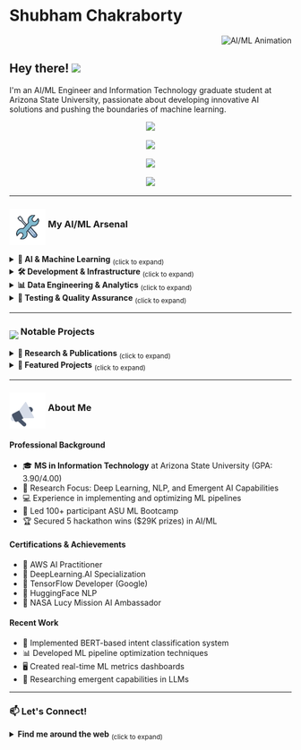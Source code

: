 # Shubham Chakraborty

<div align="right">
  <img src="https://tenor.com/bCNex.gif" width="200" height="200" alt="AI/ML Animation">
</div>

## Hey there! <img src="https://media.giphy.com/media/hvRJCLFzcasrR4ia7z/giphy.gif" width="30px">

I'm an AI/ML Engineer and Information Technology graduate student at Arizona State University, passionate about developing innovative AI solutions and pushing the boundaries of machine learning.

<!-- Stats Dashboard -->
<p align="center">
  <a href="https://git.io/streak-stats">
    <img src="https://streak-stats.demolab.com?user=enigma-kun&theme=nord&border_radius=4.5&date_format=j%20M%5B%20Y%5D&mode=weekly&card_width=450&card_height=200"/>
  </a>
</p>

<!-- Activity Graph -->
<p align="center">
  <a href="https://git.io/streak-stats">
    <img height=250 src="https://github-readme-activity-graph.vercel.app/graph?username=enigma-kun&border_radius=0&custom_title=activity%20graph&hide_title=true&bg_color=2E3440&color=81A1C1&line=88C0D0&point=5E81AC&area_color=D8DEE9&title_color=81A1C1&area=true"/>
  </a> 
</p>

<!-- GitHub Trophies -->
<p align="center">
  <a href="https://github.com/enigma-kun/github-profile-trophy">
    <img src="https://github-profile-trophy.vercel.app/?username=enigma-kun&theme=nord&&column=9&row=1" />
  </a>
</p>

<!-- Visitors badge -->
<p align="center">
  <a href="https://visitorbadge.io/status?path=https%3A%2F%2Fgithub.com%2Fenigma-kun">
    <img src="https://api.visitorbadge.io/api/visitors?path=https%3A%2F%2Fgithub.com%2Fenigma-kun&label=visitors&labelColor=%232d3440&countColor=%2380a0c0&style=flat-square" />
  </a>
</p>

---

<h3>
  <img src="https://raw.githubusercontent.com/MarieLynneBlock/MarieLynneBlock/master/gifs/toolkit.gif" width="65" align="middle"> My AI/ML Arsenal
</h3>

<details>
  <summary><strong>🤖 AI & Machine Learning</strong> <sub>(click to expand)</sub></summary>
  <br>
  
![PyTorch](https://img.shields.io/badge/-PyTorch-3B4252?style=flat&logo=pytorch&logoColor=BF616A)
![TensorFlow](https://img.shields.io/badge/-TensorFlow-3B4252?style=flat&logo=tensorflow&logoColor=D08770)
![MLflow](https://img.shields.io/badge/-MLflow-3B4252?style=flat&logo=mlflow&logoColor=BF616A)
![Scikit-Learn](https://img.shields.io/badge/-Scikit--Learn-3B4252?style=flat&logo=scikit-learn&logoColor=88C0D0)
![HuggingFace](https://img.shields.io/badge/-HuggingFace-3B4252?style=flat&logo=huggingface&logoColor=FFD21E)
![BERT](https://img.shields.io/badge/-BERT-3B4252?style=flat&logo=bert&logoColor=00A6D6)
![OpenCV](https://img.shields.io/badge/-OpenCV-3B4252?style=flat&logo=opencv&logoColor=D08770)
![NLTK](https://img.shields.io/badge/-NLTK-3B4252?style=flat&logo=nltk&logoColor=88C0D0)
![Pandas](https://img.shields.io/badge/-Pandas-3B4252?style=flat&logo=pandas&logoColor=B48EAD)
![NumPy](https://img.shields.io/badge/-NumPy-3B4252?style=flat&logo=numpy&logoColor=8FBCBB)
![Matplotlib](https://img.shields.io/badge/-Matplotlib-3B4252?style=flat&logo=matplotlib&logoColor=88C0D0)
![Seaborn](https://img.shields.io/badge/-Seaborn-3B4252?style=flat&logo=seaborn&logoColor=81A1C1)

###### Deep Learning Frameworks
> ![Keras](https://img.shields.io/badge/-Keras-3B4252?style=flat&logo=keras&logoColor=A3BE8C)
> ![FastAI](https://img.shields.io/badge/-FastAI-3B4252?style=flat&logo=fastai&logoColor=88C0D0)
> ![JAX](https://img.shields.io/badge/-JAX-3B4252?style=flat&logo=jax&logoColor=81A1C1)

<br>
</details>

<details>
  <summary><strong>🛠️ Development & Infrastructure</strong> <sub>(click to expand)</sub></summary>
  <br>
  
![Python](https://img.shields.io/badge/-Python-3B4252?style=flat&logo=python&logoColor=EBCB8B)
![FastAPI](https://img.shields.io/badge/-FastAPI-3B4252?style=flat&logo=fastapi&logoColor=BF616A)
![React](https://img.shields.io/badge/-React-3B4252?style=flat&logo=react&logoColor=BF616A)
![Node.js](https://img.shields.io/badge/-Node.js-3B4252?style=flat&logo=node.js&logoColor=A3BE8C)
![D3.js](https://img.shields.io/badge/-D3.js-3B4252?style=flat&logo=d3.js&logoColor=A3BE8C)

###### Cloud & DevOps
> ![AWS](https://img.shields.io/badge/-AWS-3B4252?style=flat&logo=amazon-aws&logoColor=D08770)
> ![Docker](https://img.shields.io/badge/-Docker-3B4252?style=flat&logo=docker&logoColor=B48EAD)
> ![Jenkins](https://img.shields.io/badge/-Jenkins-3B4252?style=flat&logo=jenkins&logoColor=BF616A)
> ![GitHub Actions](https://img.shields.io/badge/-GitHub%20Actions-3B4252?style=flat&logo=github-actions&logoColor=88C0D0)

###### Databases
> ![MongoDB](https://img.shields.io/badge/-MongoDB-3B4252?style=flat&logo=mongodb&logoColor=D08770)
> ![PostgreSQL](https://img.shields.io/badge/-PostgreSQL-3B4252?style=flat&logo=postgresql&logoColor=81A1C1)
> ![SQLite](https://img.shields.io/badge/-SQLite-3B4252?style=flat&logo=sqlite&logoColor=B48EAD)

<br>
</details>

<details>
  <summary><strong>📊 Data Engineering & Analytics</strong> <sub>(click to expand)</sub></summary>
  <br>

![Apache Spark](https://img.shields.io/badge/-Apache%20Spark-3B4252?style=flat&logo=apache-spark&logoColor=88C0D0)
![Apache Kafka](https://img.shields.io/badge/-Apache%20Kafka-3B4252?style=flat&logo=apache-kafka&logoColor=B48EAD)
![Tableau](https://img.shields.io/badge/-Tableau-3B4252?style=flat&logo=tableau&logoColor=88C0D0)
![Grafana](https://img.shields.io/badge/-Grafana-3B4252?style=flat&logo=grafana&logoColor=B48EAD)
![Prometheus](https://img.shields.io/badge/-Prometheus-3B4252?style=flat&logo=prometheus&logoColor=D08770)

<br>
</details>

<details>
  <summary><strong>🧪 Testing & Quality Assurance</strong> <sub>(click to expand)</sub></summary>
  <br>
    
![Pytest](https://img.shields.io/badge/-Pytest-3B4252?style=flat&logo=pytest&logoColor=88C0D0)
![Selenium](https://img.shields.io/badge/-Selenium-3B4252?style=flat&logo=selenium&logoColor=81A1C1)
![Postman](https://img.shields.io/badge/-Postman-3B4252?style=flat&logo=postman&logoColor=D08770)

<br>
</details>

---

<h3>
  <img src="https://raw.githubusercontent.com/MarieLynneBlock/MarieLynneBlock/master/gifs/postits.gif" width="65" align="middle"> Notable Projects
</h3>

<details>
  <summary><strong>🔬 Research & Publications</strong> <sub>(click to expand)</sub></summary>
  <br>
  
###### Current Research
> [![](https://img.shields.io/badge/-📊%20LLM%20Capability%20Analysis%20Research-3B4252?style=flat)](https://github.com/enigma-kun/llm-capability-analysis)
> [![](https://img.shields.io/badge/-🧠%20Predicting%20Emergent%20Capabilities%20in%20LLMs%20(ICML%202025)-3B4252?style=flat)](https://github.com/enigma-kun/emergent-capabilities)

###### Publications
> [![](https://img.shields.io/badge/-📝%20Transformer--Based%20Architecture%20for%20Enhanced%20Response%20Coherence-3B4252?style=flat)](https://your-paper-link)
> [![](https://img.shields.io/badge/-🌿%20Carbon%20Automated%20AI%20Emission%20Monitoring%20System-3B4252?style=flat)](https://your-paper-link)

<br>
</details>

<details>
  <summary><strong>🚀 Featured Projects</strong> <sub>(click to expand)</sub></summary>
  <br>

###### Machine Learning & AI
> [![](https://img.shields.io/badge/-🤖%20BERT--based%20Intent%20Classification%20System-3B4252?style=flat)](https://github.com/enigma-kun/intent-classification)
> [![](https://img.shields.io/badge/-🎯%20Advanced%20Multimodal%20System-3B4252?style=flat)](https://github.com/enigma-kun/multimodal-system)
> [![](https://img.shields.io/badge/-🏥%20Medical%20Image%20Analysis-3B4252?style=flat)](https://github.com/enigma-kun/medical-image-analysis)

###### Full Stack Development
> [![](https://img.shields.io/badge/-📊%20ML%20Pipeline%20Performance%20Optimization-3B4252?style=flat)](https://github.com/enigma-kun/ml-pipeline-optimization)
> [![](https://img.shields.io/badge/-📈%20Real--time%20ML%20Metrics%20Dashboard-3B4252?style=flat)](https://github.com/enigma-kun/ml-metrics-dashboard)

<br>
</details>

---

<h3>
  <img src="https://raw.githubusercontent.com/MarieLynneBlock/MarieLynneBlock/master/gifs/about-me.gif" width="65" align="middle"> About Me
</h3>

#### Professional Background
- 🎓 **MS in Information Technology** at Arizona State University (GPA: 3.90/4.00)
- 🔬 Research Focus: Deep Learning, NLP, and Emergent AI Capabilities
- 💻 Experience in implementing and optimizing ML pipelines
- 🌟 Led 100+ participant ASU ML Bootcamp
- 🏆 Secured 5 hackathon wins ($29K prizes) in AI/ML

#### Certifications & Achievements
- 📜 AWS AI Practitioner
- 📜 DeepLearning.AI Specialization
- 📜 TensorFlow Developer (Google)
- 📜 HuggingFace NLP
- 🚀 NASA Lucy Mission AI Ambassador

#### Recent Work
- 🔧 Implemented BERT-based intent classification system
- 📊 Developed ML pipeline optimization techniques
- 🖥️ Created real-time ML metrics dashboards
- 🤖 Researching emergent capabilities in LLMs

---

### 📫 Let's Connect!

<details>
  <summary><strong>Find me around the web</strong> <sub>(click to expand)</sub></summary>
  <br>

###### Professional
> [![LinkedIn](https://img.shields.io/badge/-LinkedIn-3B4252?style=flat&logo=linkedin&logoColor=5E81AC)](https://linkedin.com/in/shubham-chakraborty)
> [![Portfolio](https://img.shields.io/badge/-Portfolio-3B4252?style=flat&logo=google-chrome&logoColor=88C0D0)](https://shubham-chakraborty)
> [![GitHub](https://img.shields.io/badge/-GitHub-3B4252?style=flat&logo=github&logoColor=8FBCBB)](https://github.com/enigma-kun)

###### Technical Content
> [![Medium](https://img.shields.io/badge/-Medium-3B4252?style=flat&logo=medium&logoColor=88C0D0)](https://medium.com/@your-username)
> [![HuggingFace](https://img.shields.io/badge/-HuggingFace-3B4252?style=flat&logo=huggingface&logoColor=
